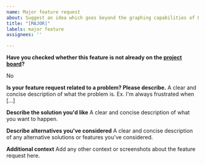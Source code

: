 ```yaml
---
name: Major feature request
about: Suggest an idea which goes beyond the graphing capabilities of ORUI
title: "[MAJOR]"
labels: major feature
assignees: ''

---
```


**Have you checked whether this feature is not already on the [project board](https://github.com/org-roam/org-roam-ui/projects/2)?**

No

**Is your feature request related to a problem? Please describe.**
A clear and concise description of what the problem is. Ex. I'm always frustrated when [...]

**Describe the solution you'd like**
A clear and concise description of what you want to happen.

**Describe alternatives you've considered**
A clear and concise description of any alternative solutions or features you've considered.

**Additional context**
Add any other context or screenshots about the feature request here.
